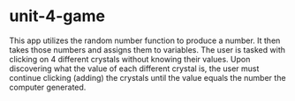 # unit-4-game
This app utilizes the random number function to produce a number. It then takes those numbers and assigns them to variables. The user is tasked with clicking on 4 different crystals without knowing their values. Upon discovering what the value of each different crystal is, the user must continue clicking (adding) the crystals until the value equals the number the computer generated. 